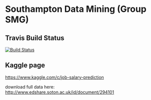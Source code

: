 # Southampton Data Mining (Group SMG)

## Travis Build Status
[![Build Status](https://travis-ci.org/soton-data-mining/dm.svg?branch=master)](https://travis-ci.org/soton-data-mining/dm)

## Kaggle page
https://www.kaggle.com/c/job-salary-prediction

download full data here:
http://www.edshare.soton.ac.uk/id/document/294101
